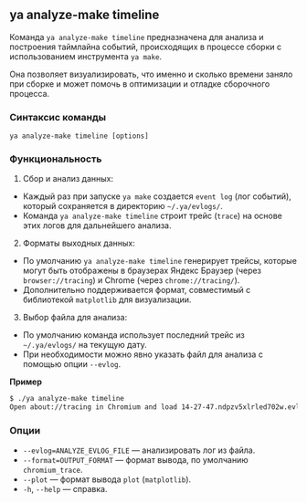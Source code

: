 ## ya analyze-make timeline

Команда `ya analyze-make timeline` предназначена для анализа и построения таймлайна событий, происходящих в процессе сборки с использованием инструмента `ya make`.

Она позволяет визуализировать, что именно и сколько времени заняло при сборке и может помочь в оптимизации и отладке сборочного процесса.

### Синтаксис команды

`ya analyze-make timeline [options]`

### Функциональность

1. Сбор и анализ данных:
- Каждый раз при запуске `ya make` создается `event log` (лог событий), который сохраняется в директорию `~/.ya/evlogs/`.
- Команда `ya analyze-make timeline` строит трейс (`trace`) на основе этих логов для дальнейшего анализа.

2. Форматы выходных данных:
- По умолчанию `ya analyze-make timeline` генерирует трейсы, которые могут быть отображены в браузерах Яндекс Браузер (через `browser://tracing`) и Chrome (через `chrome://tracing/`).
- Дополнительно поддерживается формат, совместимый с библиотекой `matplotlib` для визуализации.

3. Выбор файла для анализа:
- По умолчанию команда использует последний трейс из `~/.ya/evlogs/` на текущую дату.
- При необходимости можно явно указать файл для анализа с помощью опции `--evlog`.

**Пример**
```bash
$ ./ya analyze-make timeline
Open about://tracing in Chromium and load 14-27-47.ndpzv5xlrled702w.evlog.json file.
```
### Опции

- `--evlog=ANALYZE_EVLOG_FILE` — анализировать лог из файла.
- `--format=OUTPUT_FORMAT` — формат вывода, по умолчанию `chromium_trace`.
- `--plot` — формат вывода `plot` (`matplotlib`).
- `-h`, `--help` — справка.
